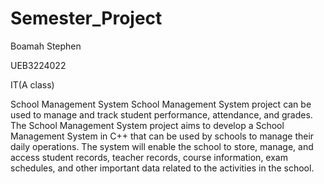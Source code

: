 # Semester_Project




Boamah Stephen

UEB3224022


IT(A class)


School Management System
School Management System project can be used to manage and track student performance, attendance, and grades. The School Management System project aims to develop a School Management System in C++ that can be used by schools
to manage their daily operations.
The system will enable the school to store, manage, and access student records, teacher records, course information, exam schedules, and other important data related to the activities in the school.

